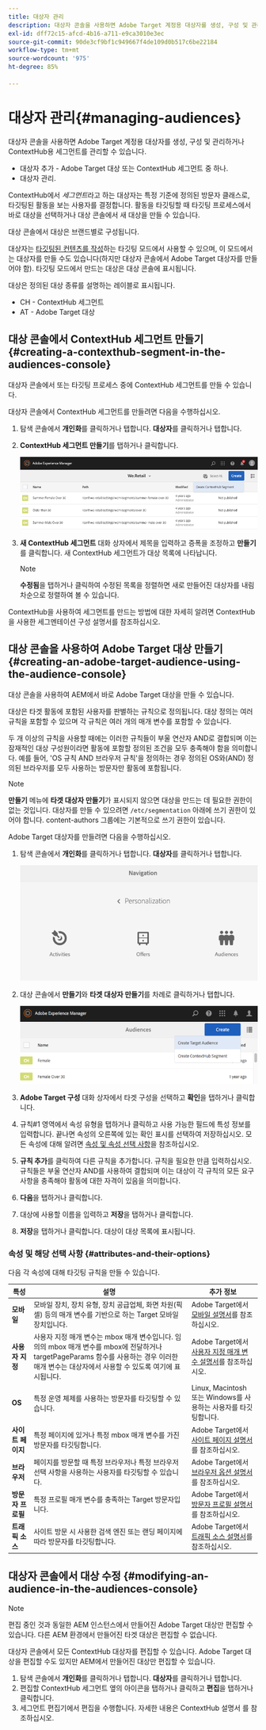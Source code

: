 ```yaml
---
title: 대상자 관리
description: 대상자 콘솔을 사용하면 Adobe Target 계정용 대상자를 생성, 구성 및 관리하거나 ContextHub용 세그먼트를 관리할 수 있습니다.
exl-id: dff72c15-afcd-4b16-a711-e9ca3010e3ec
source-git-commit: 90de3cf9bf1c949667f4de109d0b517c6be22184
workflow-type: tm+mt
source-wordcount: '975'
ht-degree: 85%

---
```


# 대상자 관리{#managing-audiences}

대상자 콘솔을 사용하면 Adobe Target 계정용 대상자를 생성, 구성 및 관리하거나 ContextHub용 세그먼트를 관리할 수 있습니다.

* 대상자 추가 - Adobe Target 대상 또는 ContextHub 세그먼트 중 하나.
* 대상자 관리.

ContextHub에서 *세그먼트*&#x200B;라고 하는 대상자는 특정 기준에 정의된 방문자 클래스로, 타깃팅된 활동을 보는 사용자를 결정합니다. 활동을 타깃팅할 때 타깃팅 프로세스에서 바로 대상을 선택하거나 대상 콘솔에서 새 대상을 만들 수 있습니다.

대상 콘솔에서 대상은 브랜드별로 구성됩니다.

대상자는 [타깃팅된 컨텐츠를 작성](/help/sites-cloud/authoring/personalization/targeted-content.md)하는 타깃팅 모드에서 사용할 수 있으며, 이 모드에서는 대상자를 만들 수도 있습니다(하지만 대상자 콘솔에서 Adobe Target 대상자를 만들어야 함). 타깃팅 모드에서 만드는 대상은 대상 콘솔에 표시됩니다.

대상은 정의된 대상 종류를 설명하는 레이블로 표시됩니다.

* CH - ContextHub 세그먼트
* AT - Adobe Target 대상

## 대상 콘솔에서 ContextHub 세그먼트 만들기 {#creating-a-contexthub-segment-in-the-audiences-console}

대상자 콘솔에서 또는 타깃팅 프로세스 중에 ContextHub 세그먼트를 만들 수 있습니다.

대상자 콘솔에서 ContextHub 세그먼트를 만들려면 다음을 수행하십시오.

1. 탐색 콘솔에서 **개인화**&#x200B;를 클릭하거나 탭합니다. **대상자**&#x200B;를 클릭하거나 탭합니다.
1. **ContextHub 세그먼트 만들기**&#x200B;를 탭하거나 클릭합니다.

   ![세그먼트 만들기](/help/sites-cloud/authoring/assets/audiences-create-segment.png)

1. **새 ContextHub 세그먼트** 대화 상자에서 제목을 입력하고 증폭을 조정하고 **만들기**&#x200B;를 클릭합니다. 새 ContextHub 세그먼트가 대상 목록에 나타납니다.

   >[!NOTE]
   >
   >**수정됨**&#x200B;을 탭하거나 클릭하여 수정된 목록을 정렬하면 새로 만들어진 대상자를 내림차순으로 정렬하여 볼 수 있습니다.

ContextHub을 사용하여 세그먼트를 만드는 방법에 대한 자세히 알려면 ContextHub을 사용한 세그멘테이션 구성 설명서를 참조하십시오. <!--For further detail about creating segments using ContextHub, please see the [Configuring Segmentation with ContextHub](/help/sites-administering/segmentation.md) documentation.-->

## 대상 콘솔을 사용하여 Adobe Target 대상 만들기 {#creating-an-adobe-target-audience-using-the-audience-console}

대상 콘솔을 사용하여 AEM에서 바로 Adobe Target 대상을 만들 수 있습니다.

대상은 타겟 활동에 포함된 사용자를 판별하는 규칙으로 정의됩니다. 대상 정의는 여러 규칙을 포함할 수 있으며 각 규칙은 여러 개의 매개 변수를 포함할 수 있습니다.

두 개 이상의 규칙을 사용할 때에는 이러한 규칙들이 부울 연산자 AND로 결합되며 이는 잠재적인 대상 구성원이라면 활동에 포함할 정의된 조건을 모두 충족해야 함을 의미합니다. 예를 들어, &#39;OS 규칙 AND 브라우저 규칙&#39;을 정의하는 경우 정의된 OS와(AND) 정의된 브라우저를 모두 사용하는 방문자만 활동에 포함됩니다.

>[!NOTE]
>
>**만들기** 메뉴에 **타겟 대상자 만들기**&#x200B;가 표시되지 않으면 대상을 만드는 데 필요한 권한이 없는 것입니다. 대상자를 만들 수 있으려면 `/etc/segmentation` 아래에 쓰기 권한이 있어야 합니다. content-authors 그룹에는 기본적으로 쓰기 권한이 있습니다.

Adobe Target 대상자를 만들려면 다음을 수행하십시오.

1. 탐색 콘솔에서 **개인화**&#x200B;를 클릭하거나 탭합니다. **대상자**&#x200B;를 클릭하거나 탭합니다.

   ![대상으로 이동](/help/sites-cloud/authoring/assets/audiences-navigation.png)

1. 대상 콘솔에서 **만들기**&#x200B;와 **타겟 대상자 만들기**&#x200B;를 차례로 클릭하거나 탭합니다.

   ![Target 대상자 만들기](/help/sites-cloud/authoring/assets/audiences-create-target.png)

1. **Adobe Target 구성** 대화 상자에서 타겟 구성을 선택하고 **확인**&#x200B;을 탭하거나 클릭합니다.
1. 규칙#1 영역에서 속성 유형을 탭하거나 클릭하고 사용 가능한 필드에 특성 정보를 입력합니다. 끝나면 속성의 오른쪽에 있는 확인 표시를 선택하여 저장하십시오. 모든 속성에 대해 알려면 [속성 및 속성 선택 사항](#attributes-and-their-options)을 참조하십시오.
1. **규칙 추가**&#x200B;를 클릭하여 다른 규칙을 추가합니다. 규칙을 필요한 만큼 입력하십시오. 규칙들은 부울 연산자 AND를 사용하여 결합되며 이는 대상이 각 규칙의 모든 요구 사항을 충족해야 활동에 대한 자격이 있음을 의미합니다.
1. **다음**&#x200B;을 탭하거나 클릭합니다.
1. 대상에 사용할 이름을 입력하고 **저장**&#x200B;을 탭하거나 클릭합니다.
1. **저장**&#x200B;을 탭하거나 클릭합니다. 대상이 대상 목록에 표시됩니다.

### 속성 및 해당 선택 사항  {#attributes-and-their-options}

다음 각 속성에 대해 타깃팅 규칙을 만들 수 있습니다.

| **특성** | **설명** | **추가 정보** |
|---|---|---|
| **모바일** | 모바일 장치, 장치 유형, 장치 공급업체, 화면 차원(픽셀) 등의 매개 변수를 기반으로 하는 Target 모바일 장치입니다. | Adobe Target에서 [모바일 설명서](https://docs.adobe.com/content/help/ko-KR/target/using/audiences/create-audiences/categories-audiences/mobile.html)를 참조하십시오. |
| **사용자 지정** | 사용자 지정 매개 변수는 mbox 매개 변수입니다. 임의의 mbox 매개 변수를 mbox에 전달하거나 targetPageParams 함수를 사용하는 경우 이러한 매개 변수는 대상자에서 사용할 수 있도록 여기에 표시됩니다. | Adobe Target에서 [사용자 지정 매개 변수 설명서](https://docs.adobe.com/content/help/ko-KR/target/using/audiences/create-audiences/categories-audiences/custom-parameters.html)를 참조하십시오. |
| **OS** | 특정 운영 체제를 사용하는 방문자를 타깃팅할 수 있습니다. | Linux, Macintosh 또는 Windows를 사용하는 사용자를 타깃팅합니다. |
| **사이트 페이지** | 특정 페이지에 있거나 특정 mbox 매개 변수를 가진 방문자를 타깃팅합니다. | Adobe Target에서 [사이트 페이지 설명서](https://docs.adobe.com/content/help/ko-KR/target/using/audiences/create-audiences/categories-audiences/site-pages.html)를 참조하십시오. |
| **브라우저** | 페이지를 방문할 때 특정 브라우저나 특정 브라우저 선택 사항을 사용하는 사용자를 타깃팅할 수 있습니다. | Adobe Target에서 [브라우저 옵션 설명서](https://docs.adobe.com/help/ko-KR/target/using/audiences/create-audiences/categories-audiences/browser.html)를 참조하십시오. |
| **방문자 프로필** | 특정 프로필 매개 변수를 충족하는 Target 방문자입니다. | Adobe Target에서 [방문자 프로필 설명서](https://docs.adobe.com/content/help/ko-KR/target/using/audiences/visitor-profiles/visitor-profile.html)를 참조하십시오. |
| **트래픽 소스** | 사이트 방문 시 사용한 검색 엔진 또는 랜딩 페이지에 따라 방문자를 타깃팅합니다. | Adobe Target에서 [트래픽 소스 설명서](https://docs.adobe.com/content/help/ko-KR/target/using/audiences/create-audiences/categories-audiences/traffic-sources.html)를 참조하십시오. |

## 대상자 콘솔에서 대상 수정 {#modifying-an-audience-in-the-audiences-console}

>[!NOTE]
>
>편집 중인 것과 동일한 AEM 인스턴스에서 만들어진 Adobe Target 대상만 편집할 수 있습니다. 다른 AEM 환경에서 만들어진 타겟 대상은 편집할 수 없습니다.

대상자 콘솔에서 모든 ContextHub 대상자를 편집할 수 있습니다. Adobe Target 대상을 편집할 수도 있지만 AEM에서 만들어진 대상만 편집할 수 있습니다.

1. 탐색 콘솔에서 **개인화**&#x200B;를 클릭하거나 탭합니다. **대상자**&#x200B;를 클릭하거나 탭합니다.
1. 편집할 ContextHub 세그먼트 옆의 아이콘을 탭하거나 클릭하고 **편집**&#x200B;을 탭하거나 클릭합니다.
1. 세그먼트 편집기에서 편집을 수행합니다. 자세한 내용은 ContextHub 설명서 를 참조하십시오.<!--See the [ContextHub](/help/sites-administering/contexthub-config.md) documentation for more information.-->
